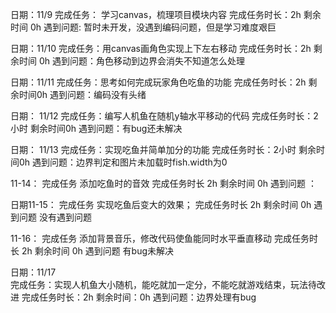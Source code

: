 日期：11/9 
完成任务： 学习canvas，梳理项目模块内容
完成任务时长：2h 
剩余时间 0h
遇到问题: 暂时未开发，没遇到编码问题，但是学习难度艰巨

日期：11/10
完成任务：用canvas画角色实现上下左右移动
完成任务时长：2h 
剩余时间 0h
遇到问题：角色移动到边界会消失不知道怎么处理

日期：11/11
完成任务：思考如何完成玩家角色吃鱼的功能
完成任务时长：2h
剩余时间0h
遇到问题：编码没有头绪

日期： 11/12
完成任务：编写人机鱼在随机y轴水平移动的代码 
完成任务时长：2小时
剩余时间0h
遇到问题：有bug还未解决

日期： 11/13
完成任务：实现吃鱼并简单加分的功能
完成任务时长：2小时
剩余时间0h
遇到问题：边界判定和图片未加载时fish.width为0

11-14：
完成任务 添加吃鱼时的音效
完成任务时长 2h 
剩余时间 0h 
遇到问题 ：

日期11-15：
完成任务 实现吃鱼后变大的效果；
完成任务时长 2h 
剩余时间 0h 
遇到问题 没有遇到问题 


11-16：
完成任务 添加背景音乐，修改代码使鱼能同时水平垂直移动
完成任务时长 2h 
剩余时间 0h 
遇到问题 有bug未解决

日期：11/17  
完成任务：实现人机鱼大小随机，能吃就加一定分，不能吃就游戏结束，玩法待改进
完成任务时长：2h
剩余时间：0h 
遇到问题：边界处理有bug
